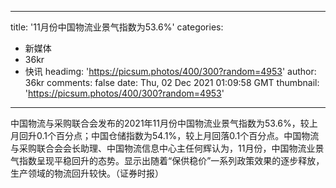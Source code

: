 
---
title: '11月份中国物流业景气指数为53.6%'
categories: 
 - 新媒体
 - 36kr
 - 快讯
headimg: 'https://picsum.photos/400/300?random=4953'
author: 36kr
comments: false
date: Thu, 02 Dec 2021 01:09:58 GMT
thumbnail: 'https://picsum.photos/400/300?random=4953'
---

<div>   
中国物流与采购联合会发布的2021年11月份中国物流业景气指数为53.6%，较上月回升0.1个百分点；中国仓储指数为54.1%，较上月回落0.1个百分点。中国物流与采购联合会会长助理、中国物流信息中心主任何辉认为，11月份，中国物流业景气指数呈现平稳回升的态势。显示出随着“保供稳价”一系列政策效果的逐步释放，生产领域的物流回升较快。（证券时报）  
</div>
            